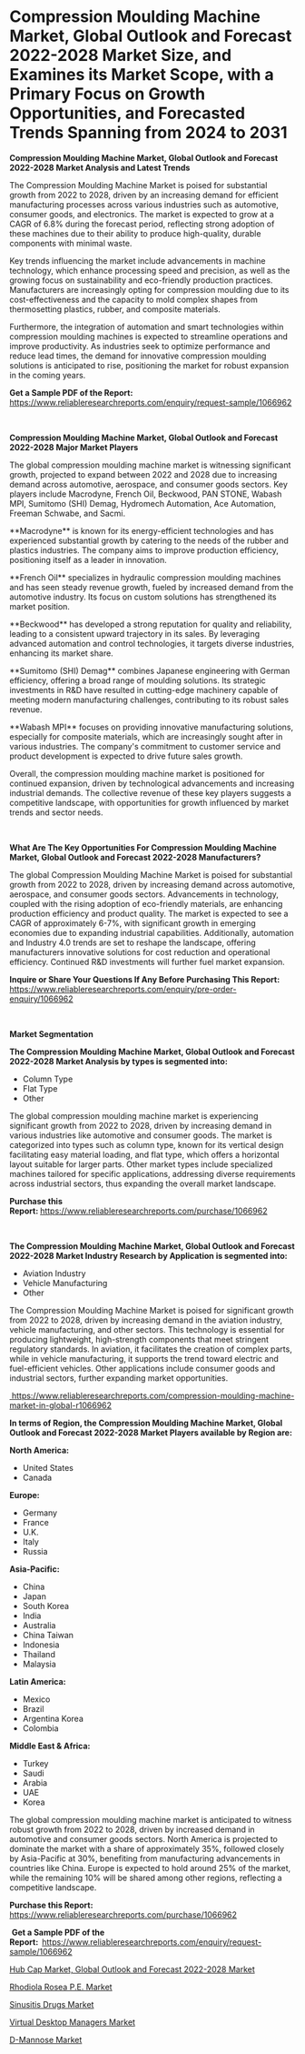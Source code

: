 <p><h1>Compression Moulding Machine Market, Global Outlook and Forecast 2022-2028 Market Size, and Examines its Market Scope, with a Primary Focus on Growth Opportunities, and Forecasted Trends Spanning from 2024 to 2031</h1></p><p><strong>Compression Moulding Machine Market, Global Outlook and Forecast 2022-2028 Market Analysis and Latest Trends</strong></p>
<p><p>The Compression Moulding Machine Market is poised for substantial growth from 2022 to 2028, driven by an increasing demand for efficient manufacturing processes across various industries such as automotive, consumer goods, and electronics. The market is expected to grow at a CAGR of 6.8% during the forecast period, reflecting strong adoption of these machines due to their ability to produce high-quality, durable components with minimal waste.</p><p>Key trends influencing the market include advancements in machine technology, which enhance processing speed and precision, as well as the growing focus on sustainability and eco-friendly production practices. Manufacturers are increasingly opting for compression moulding due to its cost-effectiveness and the capacity to mold complex shapes from thermosetting plastics, rubber, and composite materials.</p><p>Furthermore, the integration of automation and smart technologies within compression moulding machines is expected to streamline operations and improve productivity. As industries seek to optimize performance and reduce lead times, the demand for innovative compression moulding solutions is anticipated to rise, positioning the market for robust expansion in the coming years.</p></p>
<p><strong>Get a Sample PDF of the Report:&nbsp;</strong> <a href="https://www.reliableresearchreports.com/enquiry/request-sample/1066962">https://www.reliableresearchreports.com/enquiry/request-sample/1066962</a></p>
<p>&nbsp;</p>
<p><strong>Compression Moulding Machine Market, Global Outlook and Forecast 2022-2028 Major Market Players</strong></p>
<p><p>The global compression moulding machine market is witnessing significant growth, projected to expand between 2022 and 2028 due to increasing demand across automotive, aerospace, and consumer goods sectors. Key players include Macrodyne, French Oil, Beckwood, PAN STONE, Wabash MPI, Sumitomo (SHI) Demag, Hydromech Automation, Ace Automation, Freeman Schwabe, and Sacmi.</p><p>**Macrodyne** is known for its energy-efficient technologies and has experienced substantial growth by catering to the needs of the rubber and plastics industries. The company aims to improve production efficiency, positioning itself as a leader in innovation.</p><p>**French Oil** specializes in hydraulic compression moulding machines and has seen steady revenue growth, fueled by increased demand from the automotive industry. Its focus on custom solutions has strengthened its market position.</p><p>**Beckwood** has developed a strong reputation for quality and reliability, leading to a consistent upward trajectory in its sales. By leveraging advanced automation and control technologies, it targets diverse industries, enhancing its market share.</p><p>**Sumitomo (SHI) Demag** combines Japanese engineering with German efficiency, offering a broad range of moulding solutions. Its strategic investments in R&D have resulted in cutting-edge machinery capable of meeting modern manufacturing challenges, contributing to its robust sales revenue.</p><p>**Wabash MPI** focuses on providing innovative manufacturing solutions, especially for composite materials, which are increasingly sought after in various industries. The company's commitment to customer service and product development is expected to drive future sales growth.</p><p>Overall, the compression moulding machine market is positioned for continued expansion, driven by technological advancements and increasing industrial demands. The collective revenue of these key players suggests a competitive landscape, with opportunities for growth influenced by market trends and sector needs.</p></p>
<p>&nbsp;</p>
<p><strong>What Are The Key Opportunities For Compression Moulding Machine Market, Global Outlook and Forecast 2022-2028 Manufacturers?</strong></p>
<p><p>The global Compression Moulding Machine Market is poised for substantial growth from 2022 to 2028, driven by increasing demand across automotive, aerospace, and consumer goods sectors. Advancements in technology, coupled with the rising adoption of eco-friendly materials, are enhancing production efficiency and product quality. The market is expected to see a CAGR of approximately 6-7%, with significant growth in emerging economies due to expanding industrial capabilities. Additionally, automation and Industry 4.0 trends are set to reshape the landscape, offering manufacturers innovative solutions for cost reduction and operational efficiency. Continued R&D investments will further fuel market expansion.</p></p>
<p><strong>Inquire or Share Your Questions If Any Before Purchasing This Report:</strong> <a href="https://www.reliableresearchreports.com/enquiry/pre-order-enquiry/1066962">https://www.reliableresearchreports.com/enquiry/pre-order-enquiry/1066962</a></p>
<p>&nbsp;</p>
<p><strong>Market Segmentation</strong></p>
<p><strong>The Compression Moulding Machine Market, Global Outlook and Forecast 2022-2028 Market Analysis by types is segmented into:</strong></p>
<p><ul><li>Column Type</li><li>Flat Type</li><li>Other</li></ul></p>
<p><p>The global compression moulding machine market is experiencing significant growth from 2022 to 2028, driven by increasing demand in various industries like automotive and consumer goods. The market is categorized into types such as column type, known for its vertical design facilitating easy material loading, and flat type, which offers a horizontal layout suitable for larger parts. Other market types include specialized machines tailored for specific applications, addressing diverse requirements across industrial sectors, thus expanding the overall market landscape.</p></p>
<p><strong>Purchase this Report:&nbsp;</strong><a href="https://www.reliableresearchreports.com/purchase/1066962">https://www.reliableresearchreports.com/purchase/1066962</a></p>
<p>&nbsp;</p>
<p><strong>The Compression Moulding Machine Market, Global Outlook and Forecast 2022-2028 Market Industry Research by Application is segmented into:</strong></p>
<p><ul><li>Aviation Industry</li><li>Vehicle Manufacturing</li><li>Other</li></ul></p>
<p><p>The Compression Moulding Machine Market is poised for significant growth from 2022 to 2028, driven by increasing demand in the aviation industry, vehicle manufacturing, and other sectors. This technology is essential for producing lightweight, high-strength components that meet stringent regulatory standards. In aviation, it facilitates the creation of complex parts, while in vehicle manufacturing, it supports the trend toward electric and fuel-efficient vehicles. Other applications include consumer goods and industrial sectors, further expanding market opportunities.</p></p>
<p><a href="https://www.reliableresearchreports.com/compression-moulding-machine-market-in-global-r1066962">&nbsp;https://www.reliableresearchreports.com/compression-moulding-machine-market-in-global-r1066962</a></p>
<p><strong>In terms of Region, the Compression Moulding Machine Market, Global Outlook and Forecast 2022-2028 Market Players available by Region are:</strong></p>
<p>
    <p> <strong> North America: </strong>
        <ul>
            <li>United States</li>
            <li>Canada</li>
        </ul>
        </p> 
    <p> <strong> Europe: </strong>
        <ul>
            <li>Germany</li>
            <li>France</li>
            <li>U.K.</li>
            <li>Italy</li>
            <li>Russia</li>
        </ul>
        </p> 
    <p> <strong> Asia-Pacific: </strong>
        <ul>
            <li>China</li>
            <li>Japan</li>
            <li>South Korea</li>
            <li>India</li>
            <li>Australia</li>
            <li>China Taiwan</li>
            <li>Indonesia</li>
            <li>Thailand</li>
            <li>Malaysia</li>
        </ul>
        </p> 
    <p> <strong> Latin America: </strong>
        <ul>
            <li>Mexico</li>
            <li>Brazil</li>
            <li>Argentina Korea</li>
            <li>Colombia</li>
        </ul>
        </p> 
    <p> <strong> Middle East & Africa: </strong>
        <ul>
            <li>Turkey</li>
            <li>Saudi</li>
            <li>Arabia</li>
            <li>UAE</li>
            <li>Korea</li>
        </ul>
    </p>
    </p>
<p><p>The global compression moulding machine market is anticipated to witness robust growth from 2022 to 2028, driven by increased demand in automotive and consumer goods sectors. North America is projected to dominate the market with a share of approximately 35%, followed closely by Asia-Pacific at 30%, benefiting from manufacturing advancements in countries like China. Europe is expected to hold around 25% of the market, while the remaining 10% will be shared among other regions, reflecting a competitive landscape.</p></p>
<p><strong>Purchase this Report: </strong><a href="https://www.reliableresearchreports.com/purchase/1066962">https://www.reliableresearchreports.com/purchase/1066962</a></p>
<p>&nbsp;<strong>Get a Sample PDF of the Report:&nbsp;&nbsp;</strong><a href="https://www.reliableresearchreports.com/enquiry/request-sample/1066962">https://www.reliableresearchreports.com/enquiry/request-sample/1066962</a></p>
<p><strong></strong></p>
<p><p><a href="https://github.com/lylyparadise/Market-Research-Report-List-5/blob/main/hub-cap-market-global-outlook-and-forecast-2022-2028-market.md">Hub Cap Market, Global Outlook and Forecast 2022-2028 Market</a></p><p><a href="https://issuu.com/reportprime-2/docs/rhodiola-rosea-pe-market-size-2030._8eed2adf6bccda">Rhodiola Rosea P.E. Market</a></p><p><a href="https://www.linkedin.com/pulse/market-insights-global-sinusitis-drugs-forecast-innovation-33bkc?trackingId=eUM1b7f2Sk2nn0VIzdH2zA%3D%3D">Sinusitis Drugs Market</a></p><p><a href="https://www.linkedin.com/pulse/global-virtual-desktop-managers-market-opportunities-challenges2024-dtcqc?trackingId=oqZYC%2FQ2RfuhAa0Ny0cqeQ%3D%3D">Virtual Desktop Managers Market</a></p><p><a href="https://issuu.com/reportprime-2/docs/d-mannose-market-size-2030.pptx_14e5c312758d85">D-Mannose Market</a></p></p>